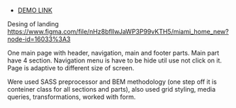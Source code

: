 - [DEMO LINK](https://Dina-Samoilova.github.io/miami-landing/)

Desing of landing https://www.figma.com/file/nHz8bflIwJaWP3P99vKTH5/miami_home_new?node-id=16033%3A3

One main page with header, navigation, main and footer parts. Main part have 4 section.
Navigation menu is have to be hide util use not click on it. 
Page is adaptive to different size of screen.

Were used SASS preprocessor and BEM methodology (one step off it is conteiner class for all sections and parts), 
also used grid styling, media queries, transformations, worked with form.

